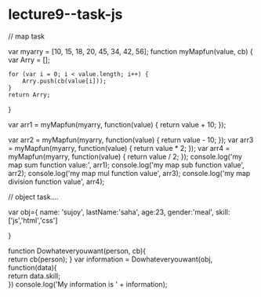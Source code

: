 # lecture9--task-js
// map task


var myarry = [10, 15, 18, 20, 45, 34, 42, 56];
function myMapfun(value, cb) {
	var Arry = [];

	for (var i = 0; i < value.length; i++) {
		Arry.push(cb(value[i]));
	}
	return Arry;
}

var arr1 = myMapfun(myarry, function(value) {
	return value + 10;
});

var arr2 = myMapfun(myarry, function(value) {
	return value - 10;
});
var arr3 = myMapfun(myarry, function(value) {
	return value * 2;
});
var arr4 = myMapfun(myarry, function(value) {
	return value / 2;
});
console.log('my map sum function value:', arr1);
console.log('my map sub function value', arr2);
console.log('my map mul function value', arr3);
console.log('my map division function value', arr4);


// object task....

var obj={
    name: 'sujoy',
    lastName:'saha',
    age:23,
    gender:'meal',
   skill:['js','html','css']

}

function Dowhateveryouwant(person, cb){  
    return cb(person);
}
var information = Dowhateveryouwant(obj, function(data){    
    return data.skill;    
})
console.log('My information is ' + information);
